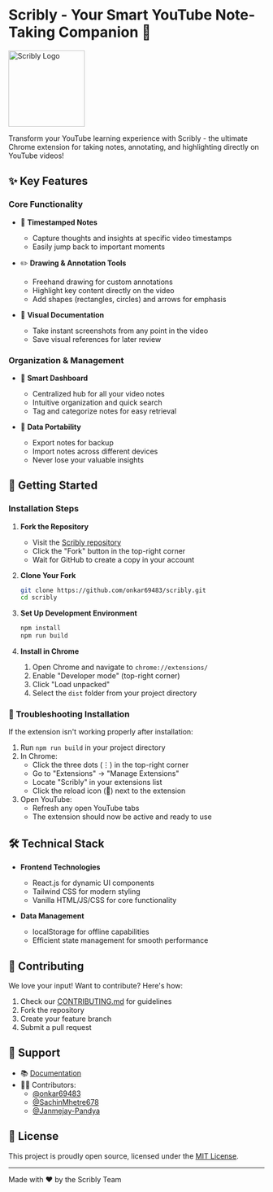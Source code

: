 # Scribly - Your Smart YouTube Note-Taking Companion 📝
<img src="https://github.com/user-attachments/assets/38d68b4a-bf48-4f82-b8a2-5dc59a90330d" width="150" height="150" alt="Scribly Logo" />

Transform your YouTube learning experience with Scribly - the ultimate Chrome extension for taking notes, annotating, and highlighting directly on YouTube videos!

## ✨ Key Features

### Core Functionality
- 📌 **Timestamped Notes**
  - Capture thoughts and insights at specific video timestamps
  - Easily jump back to important moments
  
- ✏️ **Drawing & Annotation Tools**
  - Freehand drawing for custom annotations
  - Highlight key content directly on the video
  - Add shapes (rectangles, circles) and arrows for emphasis
  
- 📸 **Visual Documentation**
  - Take instant screenshots from any point in the video
  - Save visual references for later review

### Organization & Management
- 📂 **Smart Dashboard**
  - Centralized hub for all your video notes
  - Intuitive organization and quick search
  - Tag and categorize notes for easy retrieval
  
- 🔄 **Data Portability**
  - Export notes for backup
  - Import notes across different devices
  - Never lose your valuable insights

## 🚀 Getting Started

### Installation Steps

1. **Fork the Repository**
   - Visit the [Scribly repository](https://github.com/onkar69483/scribly)
   - Click the "Fork" button in the top-right corner
   - Wait for GitHub to create a copy in your account

2. **Clone Your Fork**
   ```bash
   git clone https://github.com/onkar69483/scribly.git
   cd scribly
   ```

3. **Set Up Development Environment**
   ```bash
   npm install
   npm run build
   ```

4. **Install in Chrome**
   1. Open Chrome and navigate to `chrome://extensions/`
   2. Enable "Developer mode" (top-right corner)
   3. Click "Load unpacked"
   4. Select the `dist` folder from your project directory

### 🔧 Troubleshooting Installation

If the extension isn't working properly after installation:

1. Run `npm run build` in your project directory
2. In Chrome:
   - Click the three dots (⋮) in the top-right corner
   - Go to "Extensions" → "Manage Extensions"
   - Locate "Scribly" in your extensions list
   - Click the reload icon (🔄) next to the extension
3. Open YouTube:
   - Refresh any open YouTube tabs
   - The extension should now be active and ready to use

## 🛠 Technical Stack

- **Frontend Technologies**
  - React.js for dynamic UI components
  - Tailwind CSS for modern styling
  - Vanilla HTML/JS/CSS for core functionality

- **Data Management**
  - localStorage for offline capabilities
  - Efficient state management for smooth performance

## 🤝 Contributing

We love your input! Want to contribute? Here's how:

1. Check our [CONTRIBUTING.md](CONTRIBUTING.md) for guidelines
2. Fork the repository
3. Create your feature branch
4. Submit a pull request

## 💬 Support

- 📚 [Documentation](docs/README.md)
- 👨‍💻 Contributors:
  - [@onkar69483](https://github.com/onkar69483)
  - [@SachinMhetre678](https://github.com/SachinMhetre678)
  - [@Janmejay-Pandya](https://github.com/Janmejay-Pandya)

## 📜 License

This project is proudly open source, licensed under the [MIT License](LICENSE).

---

Made with ❤️ by the Scribly Team